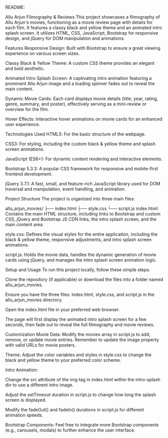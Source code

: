 README:

Allu Arjun Filmography & Reviews
This project showcases a filmography of Allu Arjun's movies, functioning as a movie review page with details for each film. It features a classy black and yellow theme and an animated intro splash screen. It utilizes HTML, CSS, JavaScript, Bootstrap for responsive design, and jQuery for DOM manipulation and animations.

Features
Responsive Design: Built with Bootstrap to ensure a great viewing experience on various screen sizes.

Classy Black & Yellow Theme: A custom CSS theme provides an elegant and bold aesthetic.

Animated Intro Splash Screen: A captivating intro animation featuring a prominent Allu Arjun image and a loading spinner fades out to reveal the main content.

Dynamic Movie Cards: Each card displays movie details (title, year, rating, genre, summary, and poster), effectively serving as a mini-review or overview for the film.

Hover Effects: Interactive hover animations on movie cards for an enhanced user experience.

Technologies Used
HTML5: For the basic structure of the webpage.

CSS3: For styling, including the custom black & yellow theme and splash screen animations.

JavaScript (ES6+): For dynamic content rendering and interactive elements.

Bootstrap 5.3.3: A popular CSS framework for responsive and mobile-first frontend development.

jQuery 3.7.1: A fast, small, and feature-rich JavaScript library used for DOM traversal and manipulation, event handling, and animation.

Project Structure
The project is organized into three main files:

allu_arjun_movies/
├── index.html
├── style.css
└── script.js
index.html: Contains the main HTML structure, including links to Bootstrap and custom CSS, jQuery and Bootstrap JS CDN links, the intro splash screen, and the main content area.

style.css: Defines the visual styles for the entire application, including the black & yellow theme, responsive adjustments, and intro splash screen animations.

script.js: Holds the movie data, handles the dynamic generation of movie cards using jQuery, and manages the intro splash screen animation logic.

Setup and Usage
To run this project locally, follow these simple steps:

Clone the repository (if applicable) or download the files into a folder named allu_arjun_movies.

Ensure you have the three files: index.html, style.css, and script.js in the allu_arjun_movies directory.

Open the index.html file in your preferred web browser.

The page will first display the animated intro splash screen for a few seconds, then fade out to reveal the full filmography and movie reviews.

Customization
Movie Data: Modify the movies array in script.js to add, remove, or update movie entries. Remember to update the image property with valid URLs for movie posters.

Theme: Adjust the color variables and styles in style.css to change the black and yellow theme to your preferred color scheme.

Intro Animation:

Change the src attribute of the img tag in index.html within the intro-splash div to use a different intro image.

Adjust the setTimeout duration in script.js to change how long the splash screen is displayed.

Modify the fadeOut() and fadeIn() durations in script.js for different animation speeds.

Bootstrap Components: Feel free to integrate more Bootstrap components (e.g., carousels, modals) to further enhance the user interface.

